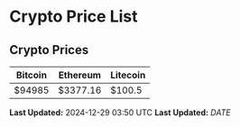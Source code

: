 # Crypto Price List

## Crypto Prices
| Bitcoin | Ethereum | Litecoin |
| ------- | -------- | -------- |
| $94985 | $3377.16 | $100.5 |
**Last Updated:** 2024-12-29 03:50 UTC
**Last Updated:** $DATE$
